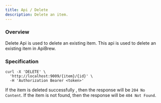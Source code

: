 ```yaml
---
title: Api / Delete
description: Delete an item.
---
```


### Overview

Delete Api is used to delete an existing item. This api is used to delete an existing item in ApiBrew.

### Specification

```curl
curl -X 'DELETE' \
  'http://localhost:9009/{item}/{id}' \
  -H 'Authorization Bearer <token>' 
```

If the item is deleted successfully , then the response will be `204 No Content`. If the item is not found, then the
response will be `404 Not Found`.
